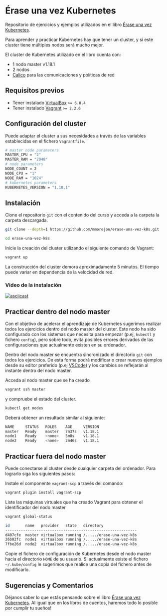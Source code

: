 # Érase una vez Kubernetes

Repositorio de ejercicios y ejemplos utilizados en el libro [Érase una vez Kubernetes](https://leanpub.com/erase-una-vez-kubernetes).

Para aprender y practicar Kubernetes hay que tener un cluster, y si este cluster tiene múltiples nodos será mucho mejor.

El cluster de Kubernetes utilizado en el libro cuenta con:

* 1 nodo master v1.18.1
* 2 nodos
* [Calico](https://www.projectcalico.org) para las comunicaciones y políticas de red

## Requisitos previos

* Tener instalado [VirtualBox](https://www.virtualbox.org/wiki/Downloads)  `>= 6.0.4`
* Tener instalado [Vagrant](https://www.vagrantup.com/downloads.html) `>= 2.2.6`

## Configuración del cluster

Puede adaptar el cluster a sus necesidades a través de las variables establecidas en el fichero `Vagrantfile`.

```bash
# master node parameters
MASTER_CPU = "2"
MASTER_RAM = "2048"
# node parameters
NODE_COUNT = 2
NODE_CPU = "1"
NODE_RAM = "1024"
# kubernetes parameters
KUBERNETES_VERSION = "1.18.1"
```

## Instalación

Clone el repositorio `git` con el contenido del curso y acceda a la carpeta la carpeta descargada.

```bash
git clone --depth=1 https://github.com/mmorejon/erase-una-vez-k8s.git

cd erase-una-vez-k8s
```

Inicie la creación del cluster utilizando el siguiente comando de Vagrant:

```bash
vagrant up
```

La construcción del cluster demora aproximadamente 5 minutos. El tiempo puede variar en dependencia de la velocidad de red.

### Video de la instalación

[![asciicast](https://asciinema.org/a/297390.svg)](https://asciinema.org/a/297390)

## Practicar dentro del nodo master

Con el objetivo de acelerar el aprendizaje de Kubernetes sugerimos realizar todos los ejercicios dentro del nodo master del cluster. Este nodo ha sido configurado con los sistemas que necesita para empezar (p.ej, `kubectl` y fichero `config`), pero sobre todo, evita posibles errores derivados de las configuraciones que actualmente existen en su ordenador.

Dentro del nodo master se encuentra sincronizado el directorio `git` con todos los ejercicios. De esta forma podrá modificar o crear nuevos ejemplos desde su editor preferido (p.ej [VSCode](https://code.visualstudio.com)) y los cambios se reflejarán al instante dentro del nodo master.

Acceda al nodo master que se ha creado

```bash
vagrant ssh master
```

y compruebe el estado del cluster.

```bash
kubectl get nodes
```

Deberá obtener un resultado similar al siguiente:

```bash
NAME     STATUS   ROLES    AGE     VERSION
master   Ready    master   7m37s   v1.18.1
node1    Ready    <none>   5m8s    v1.18.1
node2    Ready    <none>   2m46s   v1.18.1
```

## Practicar fuera del nodo master

Puede conectarse al cluster desde cualquier carpeta del ordenador. Para lograrlo siga los siguientes pasos:

Instale el componente `vagrant-scp` a través del comando:

```bash
vagrant plugin install vagrant-scp
```

Liste las máquinas virtuales que ha creado Vagrant para obtener el identificador del nodo master

```bash
vagrant global-status

id       name   provider   state   directory
-----------------------------------------------------------
d407cfe  master virtualbox running /...../erase-una-vez-k8s
26b02fc  node1  virtualbox running /...../erase-una-vez-k8s
7fbe26d  node2  virtualbox running /...../erase-una-vez-k8s
```

Copie el fichero de configuración de Kubernetes desde el nodo master hacia el directorio `HOME` de su usuario. Si actualmente existe el fichero `~/.kube/config` le sugerimos que realice una copia del fichero antes de modificarlo.

## Sugerencias y Comentarios

Déjanos saber lo que estás pensando sobre el libro [Érase una vez Kubernetes](https://leanpub.com/erase-una-vez-kubernetes). Al igual que en los libros de cuentos, haremos todo lo posible por cumplir tu sueños!
